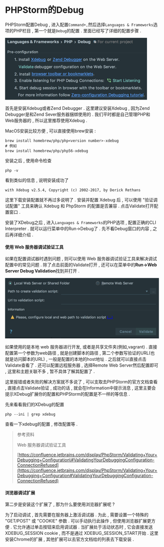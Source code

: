 # PHPStorm的Debug

PHPStorm配置Debug , 进入配置`Command+,`然后选择`Languages & Frameworks`选项的PHP栏目 , 第一个就是`Debug`的配置 . 里面已经写了详细的配置步骤 .

![](/assets/debug.png)

首先是安装Xdebug或者Zend Debugger . 这里建议安装Xdebug , 因为Zend Debugger是和Zend Sever服务器捆绑使用的 . 我们平时都是自己管理PHP和Web服务器的 , 所以这里推荐使用Xdebug .

MacOS安装比较方便 , 可以直接使用brew安装 :

```
brew install homebrew/php/php<version number>-xdebug
# 例如
brew install homebrew/php/php56-xdebug
```

安装之后 , 使用命令检查

```
php -v
```

看到类似的信息 , 说明安装成功了

```
with Xdebug v2.5.4, Copyright (c) 2002-2017, by Derick Rethans
```

这里下载安装配置就不再过多说明了 . 安装并配置 Xdebug 后 , 可以使用 "验证调试配置" 工具来确认 Xdebug 和 PhpStorm 的配置是否兼容 . 点击Validate打开配置窗口 .

安装了XDebug之后 , 进入`Languages & Frameworks`的PHP选项 , 配置正确的CLI Interpreter . 就可以运行菜单中的Run-&gt;Debug了 . 先不看Debug窗口的内容 , 之后再详细介绍 . 

#### 使用 Web 服务器调试验证工具

如果在配置调试器时遇到问题 , 则可以使用 Web 服务器调试验证工具来解决调试配置中的常见问题 . 除了点击前面的Validate打开 , 还可以在菜单中的**Run-&gt;Web Server Debug Validation**找到并打开 .

![](/assets/webserverdebugvalidation.png)

如果使用的是本地 web 服务器进行开发, 或者是共享文件夹\(例如,vagrant\) . 直接配置第一个参数为web路径 , 就是创建脚本的路径 , 第二个参数写验证的URL\(也就是访问脚本的URL\) , 一般是配置的本地的host地址 . 之后就可以直接点击Validate查看了 . 还可以配置远程服务器 , 选择Remote Web Server然后配置即可 , 这里和主题关联不多 , 暂不具体了解其配置了 .

这里报错或者失败的解决方案就不多说了 , 可以支取去PHPStorm的官方文档查看 , 直接点击Validate验证 , 成功的话 , 就会在Information中提示消息 , 这里主要会提示XDebug扩展你的配置和PHPStorm的配置是不一样的等信息 .

先来看看我们的XDebug的配置

```
php --ini | grep xdebug
```

查看一下xdebug的配置 , 修改配置等 .

> 参考资料
>
> Web 服务器调试验证工具
>
> [https://confluence.jetbrains.com/display/PhpStorm/Validating+Your+Debugging+Configuration\#ValidatingYourDebuggingConfiguration-ConnectionRefused](https://confluence.jetbrains.com/display/PhpStorm/Validating+Your+Debugging+Configuration#ValidatingYourDebuggingConfiguration-ConnectionRefused)

#### 浏览器调试扩展

第二步是安装这个扩展了 , 那为什么要使用浏览器扩展呢 ?

为了启动调试 , 首先需要在服务器上激活调试器 . 为此 , 需要设置一个特殊的 "GET/POST" 或 "COOKIE" 参数 . 可以手动执行此操作 , 但使用浏览器扩展更方便 . 它允许通过单击按钮来启用调试器 . 当扩展处于活动状态时 , 它会直接发送 XDEBUG\_SESSION cookie , 而不是通过 XDEBUG\_SESSION\_START开始 . 这里安装Chrome的扩展 , 其他扩展可以去官方文档给的列表去下载安装 .

